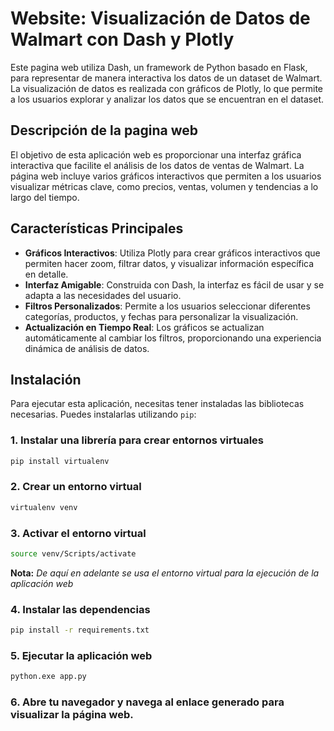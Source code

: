 # Website: Visualización de Datos de Walmart con Dash y Plotly

Este pagina web utiliza Dash, un framework de Python basado en Flask, para representar de manera interactiva los datos de un dataset de Walmart. La visualización de datos es realizada con gráficos de Plotly, lo que permite a los usuarios explorar y analizar los datos que se encuentran en el dataset.

## Descripción de la pagina web

El objetivo de esta aplicación web es proporcionar una interfaz gráfica interactiva que facilite el análisis de los datos de ventas de Walmart. La página web incluye varios gráficos interactivos que permiten a los usuarios visualizar métricas clave, como precios, ventas, volumen y tendencias a lo largo del tiempo.

## Características Principales

- **Gráficos Interactivos**: Utiliza Plotly para crear gráficos interactivos que permiten hacer zoom, filtrar datos, y visualizar información específica en detalle.
- **Interfaz Amigable**: Construida con Dash, la interfaz es fácil de usar y se adapta a las necesidades del usuario.
- **Filtros Personalizados**: Permite a los usuarios seleccionar diferentes categorías, productos, y fechas para personalizar la visualización.
- **Actualización en Tiempo Real**: Los gráficos se actualizan automáticamente al cambiar los filtros, proporcionando una experiencia dinámica de análisis de datos.

## Instalación

Para ejecutar esta aplicación, necesitas tener instaladas las bibliotecas necesarias. Puedes instalarlas utilizando `pip`:

### 1. Instalar una librería para crear entornos virtuales

```bash
pip install virtualenv
```

### 2. Crear un entorno virtual

```bash
virtualenv venv
```

### 3. Activar el entorno virtual

```bash
source venv/Scripts/activate
```

**Nota:** _De aquí en adelante se usa el entorno virtual para la ejecución de la aplicación web_

### 4. Instalar las dependencias

```bash
pip install -r requirements.txt
```

### 5. Ejecutar la aplicación web

```bash
python.exe app.py
```

### 6. Abre tu navegador y navega al enlace generado para visualizar la página web.
